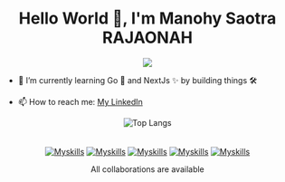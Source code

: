 <h1 align="center">Hello World  👋, I'm Manohy Saotra RAJAONAH</h1>
<p align=center>  
  <img src='https://readme-typing-svg.herokuapp.com?font=Product+Sans&center=true&color=%3d348b&lines=And+I+Love+To+PROGRAM💻'/>
</p>

- <div>🌱 I’m currently learning Go 🚀 and NextJs ✨ by building things 🛠️</div>
- <p>📫 How to reach me:  <a href="https://www.linkedin.com/in/manohy-saotra-rajaonah-b57ab7223/">My LinkedIn</a></p>
<div align="center">

![Top Langs](https://github-readme-stats.vercel.app/api/top-langs/?username=manohySr&theme=dracula&hide=css,scss,less,html,objective-c,ejs,ruby&layout=compact&hide_progress=true)
<br><br><br>
[![Myskills](https://skillicons.dev/icons?i=html,css,sass,js,java,python,kotlin)](https://skillicons.dev)
[![Myskills](https://skillicons.dev/icons?i=nodejs,express,react)](https://skillicons.dev)
[![Myskills](https://skillicons.dev/icons?i=django,flask)](https://skillicons.dev)
[![Myskills](https://skillicons.dev/icons?i=mongo,mysql,postgres)](https://skillicons.dev)
[![Myskills](https://skillicons.dev/icons?i=vscode,git,github,postman)](https://skillicons.dev)

<p>All collaborations are available</p>
</div>






